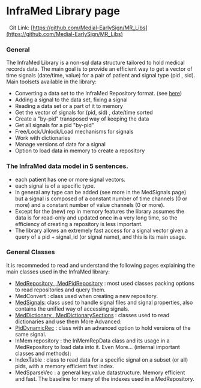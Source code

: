 # InfraMed Library page
 
Git Link: [https://github.com/Medial-EarlySign/MR_Libs](https://github.com/Medial-EarlySign/MR_Libs)
### General
The InfraMed Library is a non-sql data structure tailored to hold medical records data.
The main goal is to provide an efficient way to get a vector of time signals (date/time, value) for a pair of patient and signal type (pid , sid).
Main toolsets available in the library:

- Converting a data set to the InfraMed Repository format. (see [here](/Repositories/Load%20new%20repository.html))
- Adding a signal to the data set, fixing a signal
- Reading a data set or a part of it to memory
- Get the vector of signals for (pid, sid) , date/time sorted
- Create a "by-pid" transposed way of keeping the data
- Get all signals for a pid "by-pid"
- Free/Lock/Unlock/Load mechanisms for signals
- Work with dictionaries 
- Manage versions of data for a signal
- Option to load data in memory to create a repository
 
### The InfraMed data model in 5 sentences.
- each patient has one or more signal vectors.
- each signal is of a specific type.
- In general any type can be added (see more in the MedSignals page) but a signal is composed of a constant number of time channels (0 or more) and a constant number of value channels (0 or more).
- Except for the (new) rep in memory features the library assumes the data is for read-only and updated once in a very long time, so the efficiency of creating a repository is less important.
- The library allows an extremely fast access for a signal vector given a query of a pid + signal_id (or signal name), and this is its main usage.
### General Classes 
It is recommeded to read and understand the following pages explaining the main classes used in the InfraMed library:

- [MedRepository , MedPidRepository](MedRepository.md) : most used classes packing options to read repositories and query them.
- MedConvert : class used when creating a new repository.
- [MedSignals](MedSignals%20_%20Unified%20Signals.md): class used to handle signal files and signal properties, also contains the unified way of accessing signals.
- [MedDictionary , MedDictionarySections](MedDictionary.md) : classes used to read dictionaries and use them
More Advanced:
- [PidDynamicRec](PidDynamicRec.md) : class with an advanced option to hold versions of the same signal.
- InMem repository : the InMemRepData class and its usage in a MedRepository to load data into it.
Even More... (internal important classes and methods):
- IndexTable : class to read data for a specific signal on a subset (or all) pids, with a memory efficient fast index.
- MedSparseVec : a general key,value datastructure. Memory efficient and fast. The baseline for many of the indexes used in a MedRepository.
 
